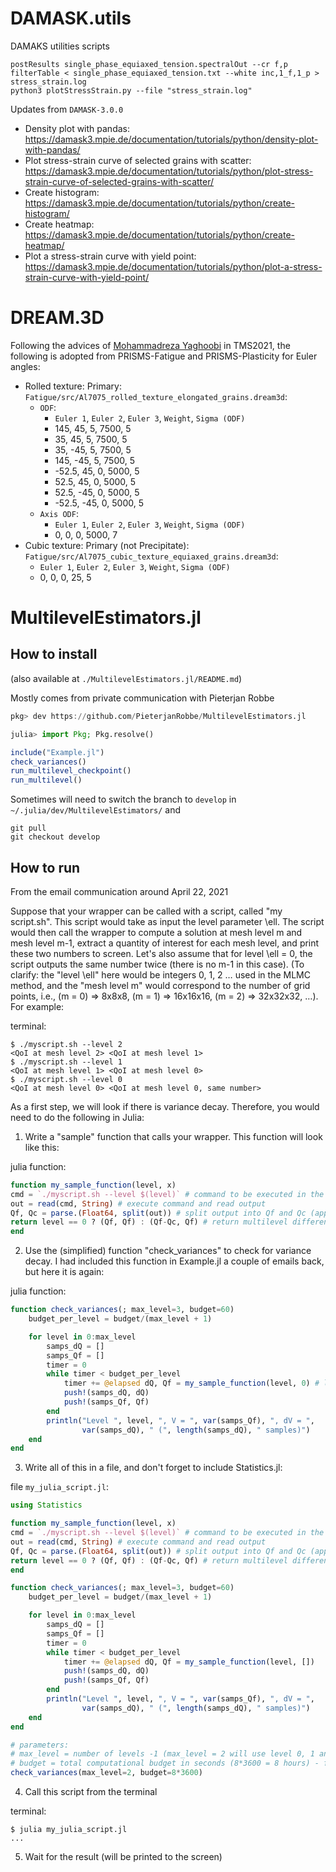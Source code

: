 # DAMASK.utils
DAMAKS utilities scripts

```shell
postResults single_phase_equiaxed_tension.spectralOut --cr f,p
filterTable < single_phase_equiaxed_tension.txt --white inc,1_f,1_p > stress_strain.log
python3 plotStressStrain.py --file "stress_strain.log"
```

Updates from `DAMASK-3.0.0`

* Density plot with pandas: https://damask3.mpie.de/documentation/tutorials/python/density-plot-with-pandas/
* Plot stress-strain curve of selected grains with scatter: https://damask3.mpie.de/documentation/tutorials/python/plot-stress-strain-curve-of-selected-grains-with-scatter/
* Create histogram: https://damask3.mpie.de/documentation/tutorials/python/create-histogram/
* Create heatmap: https://damask3.mpie.de/documentation/tutorials/python/create-heatmap/
* Plot a stress-strain curve with yield point: https://damask3.mpie.de/documentation/tutorials/python/plot-a-stress-strain-curve-with-yield-point/

# DREAM.3D

Following the advices of [Mohammadreza Yaghoobi](https://scholar.google.com/citations?user=EOO01WsAAAAJ&hl=en&oi=sra) in TMS2021, the following is adopted from PRISMS-Fatigue and PRISMS-Plasticity for Euler angles:

* Rolled texture: Primary: `Fatigue/src/Al7075_rolled_texture_elongated_grains.dream3d`:
	* `ODF`:
		* `Euler 1`, `Euler 2`, `Euler 3`, `Weight`, `Sigma (ODF)`
		* 145, 45, 5, 7500, 5
		* 35, 45, 5, 7500, 5
		* 35, -45, 5, 7500, 5
		* 145, -45, 5, 7500, 5
		* -52.5, 45, 0, 5000, 5
		* 52.5, 45, 0, 5000, 5
		* 52.5, -45, 0, 5000, 5
		* -52.5, -45, 0, 5000, 5
	* `Axis ODF`:
		* `Euler 1`, `Euler 2`, `Euler 3`, `Weight`, `Sigma (ODF)`
		* 0, 0, 0, 5000, 7
* Cubic texture: Primary (not Precipitate): `Fatigue/src/Al7075_cubic_texture_equiaxed_grains.dream3d`:
	* `Euler 1`, `Euler 2`, `Euler 3`, `Weight`, `Sigma (ODF)`
	* 0, 0, 0, 25, 5

# MultilevelEstimators.jl

## How to install

(also available at `./MultilevelEstimators.jl/README.md`)

Mostly comes from private communication with Pieterjan Robbe

```julia
pkg> dev https://github.com/PieterjanRobbe/MultilevelEstimators.jl

julia> import Pkg; Pkg.resolve()

include("Example.jl")
check_variances()
run_multilevel_checkpoint()
run_multilevel()
```

Sometimes will need to switch the branch to `develop` in `~/.julia/dev/MultilevelEstimators/` and
```shell
git pull
git checkout develop
```



## How to run

From the email communication around April 22, 2021

Suppose that your wrapper can be called with a script, called "my script.sh". This script would take as input the level parameter \ell. The script would then call the wrapper to compute a solution at mesh level m and mesh level m-1, extract a quantity of interest for each mesh level, and print these two numbers to screen. Let's also assume that for level \ell = 0, the script outputs the same number twice (there is no m-1 in this case). (To clarify: the "level \ell" here would be integers 0, 1, 2 … used in the MLMC method, and the "mesh level m" would correspond to the number of grid points, i.e., (m = 0) => 8x8x8, (m = 1) => 16x16x16, (m = 2) => 32x32x32, …). For example:


terminal:
```shell
$ ./myscript.sh --level 2
<QoI at mesh level 2> <QoI at mesh level 1>
$ ./myscript.sh --level 1
<QoI at mesh level 1> <QoI at mesh level 0>
$ ./myscript.sh --level 0
<QoI at mesh level 0> <QoI at mesh level 0, same number>
```

As a first step, we will look if there is variance decay. Therefore, you would need to do the following in Julia:

1) Write a "sample" function that calls your wrapper. This function will look like this:

julia function:
```julia
function my_sample_function(level, x)
cmd = `./myscript.sh --level $(level)` # command to be executed in the terminal
out = read(cmd, String) # execute command and read output
Qf, Qc = parse.(Float64, split(out)) # split output into Qf and Qc (approximations at mesh level m and mesh level m-1)
return level == 0 ? (Qf, Qf) : (Qf-Qc, Qf) # return multilevel difference and approximation at mesh level m
end
```


2) Use the (simplified) function "check_variances" to check for variance decay. I had included this function in Example.jl a couple of emails back, but here it is again:


julia function:
```julia
function check_variances(; max_level=3, budget=60)
    budget_per_level = budget/(max_level + 1)

    for level in 0:max_level
        samps_dQ = []
        samps_Qf = []
        timer = 0
        while timer < budget_per_level
            timer += @elapsed dQ, Qf = my_sample_function(level, 0) # last argument is 0 because it is not used
            push!(samps_dQ, dQ) 
            push!(samps_Qf, Qf) 
        end 
        println("Level ", level, ", V = ", var(samps_Qf), ", dV = ",
                var(samps_dQ), " (", length(samps_dQ), " samples)")
    end 
end
```


3) Write all of this in a file, and don't forget to include Statistics.jl:

file `my_julia_script.jl`:
```julia
using Statistics

function my_sample_function(level, x)
cmd = `./myscript.sh --level $(level)` # command to be executed in the terminal
out = read(cmd, String) # execute command and read output
Qf, Qc = parse.(Float64, split(out)) # split output into Qf and Qc (approximations at mesh level m and mesh level m-1)
return level == 0 ? (Qf, Qf) : (Qf-Qc, Qf) # return multilevel difference and approximation at mesh level m
end

function check_variances(; max_level=3, budget=60)
    budget_per_level = budget/(max_level + 1)

    for level in 0:max_level
        samps_dQ = []
        samps_Qf = []
        timer = 0
        while timer < budget_per_level
            timer += @elapsed dQ, Qf = my_sample_function(level, [])
            push!(samps_dQ, dQ) 
            push!(samps_Qf, Qf) 
        end 
        println("Level ", level, ", V = ", var(samps_Qf), ", dV = ",
                var(samps_dQ), " (", length(samps_dQ), " samples)")
    end 
end

# parameters:
# max_level = number of levels -1 (max_level = 2 will use level 0, 1 and 2)
# budget = total computational budget in seconds (8*3600 = 8 hours) - function will finish in this amount of time
check_variances(max_level=2, budget=8*3600)
```

4) Call this script from the terminal

terminal:
```shell
$ julia my_julia_script.jl
...
```

5) Wait for the result (will be printed to the screen)


